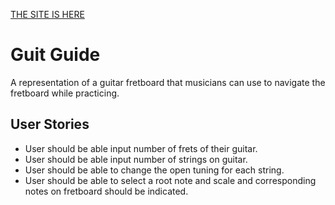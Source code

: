 [THE SITE IS HERE](https://jyandell83.github.io/guit-guide/)
# Guit Guide

A representation of a guitar fretboard that musicians can use to navigate the fretboard while practicing.

## User Stories

- User should be able input number of frets of their guitar.
- User should be able input number of strings on guitar.
- User should be able to change the open tuning for each string.
- User should be able to select a root note and scale and corresponding notes on fretboard should be indicated.
